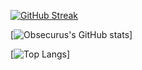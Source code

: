 [![GitHub Streak](https://streak-stats.demolab.com/?user=obsecurus&theme=dark)](https://git.io/streak-stats)


[![Obsecurus's GitHub stats](https://github-readme-stats.vercel.app/api?username=obsecurus&show_icons=true&theme=dark&count_private=true)]

[![Top Langs](https://github-readme-stats.vercel.app/api/top-langs/?username=obsecurus&layout=compact)]
